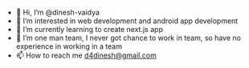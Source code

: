 - 👋 Hi, I’m @dinesh-vaidya
- 👀 I’m interested in web development and android app development
- 🌱 I’m currently learning to create next.js app
- 💞️ I’m one man team, I never got chance to work in team, so have no experience in working in a team
- 📫 How to reach me d4dinesh@gmail.com

<!---
dinesh-vaidya/dinesh-vaidya is a ✨ special ✨ repository because its `README.md` (this file) appears on your GitHub profile.
You can click the Preview link to take a look at your changes.
--->
